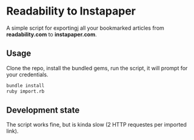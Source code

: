 # Readability to Instapaper

A simple script for exportingj all your bookmarked articles from **readability.com** to **instapaper.com**.

## Usage

Clone the repo, install the bundled gems, run the script, it will prompt for
your credentials.

```bash
bundle install
ruby import.rb
```

## Development state

The script works fine, but is kinda slow (2 HTTP requestes per imported link).
